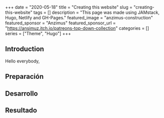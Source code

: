 +++ 
date = "2020-05-18"
title = "Creating this website"
slug = "creating-this-website"
tags = []
description = "This page was made using JAMstack, Hugo, Netlify and GH-Pages."
featured_image = "anzimus-construction"
featured_sponsor = "Anzimus"
featured_sponsor_url = "https://ansimuz.itch.io/patreons-top-down-collection"
categories = []
series = ["Theme", "Hugo"]
+++

## Introduction

Hello everybody,

## Preparación

## Desarrollo

## Resultado